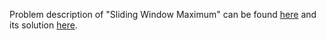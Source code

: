 Problem description of "Sliding Window Maximum" can be found [here](https://leetcode.com/problems/sliding-window-maximum/) and its solution [here]().